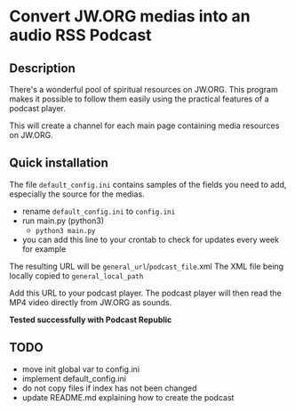 # Convert JW.ORG medias into an audio RSS Podcast

## Description

There's a wonderful pool of spiritual resources on JW.ORG.
This program makes it possible to follow them easily using the practical features of a podcast player.

This will create a channel for each main page containing media resources on JW.ORG.

## Quick installation

The file `default_config.ini` contains samples of the fields you need to add, especially the source for the medias.

- rename `default_config.ini` to `config.ini`
- run main.py (python3)
  - ```python3 main.py```
- you can add this line to your crontab to check for updates every week for example

The resulting URL will be `general_url`/`podcast_file`.xml
The XML file being locally copied to `general_local_path`

Add this URL to your podcast player.
The podcast player will then read the MP4 video directly from JW.ORG as sounds.

**Tested successfully with Podcast Republic**

## TODO

- move init global var to config.ini
- implement default_config.ini
- do not copy files if index has not been changed
- update README.md explaining how to create the podcast
